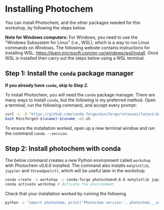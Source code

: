 # Installing Photochem

You can install Photochem, and the other packages needed for this workshop, by following the steps below.

**Note for Windows computers:** For Windows, you need to use the "Windows Subsystem for Linux" (i.e., WSL), which is a way to run Linux commands on Windows. The following website contains instructions for installing WSL: https://learn.microsoft.com/en-us/windows/wsl/install. Once WSL is installed then carry out the steps below using a WSL terminal.

## Step 1: Install the `conda` package manager

**If you already have `conda`, skip to Step 2.**

To install Photochem, you will need the `conda` package manager. There are many ways to install `conda`, but the following is my preferred method. Open a terminal, run the following command, and accept every prompt:

```sh
curl -L -O "https://github.com/conda-forge/miniforge/releases/latest/download/Miniforge3-$(uname)-$(uname -m).sh"
bash Miniforge3-$(uname)-$(uname -m).sh
```

To ensure the installation worked, open up a new terminal window and run the command `conda --version`.

## Step 2: Install photochem with conda

The below command creates a new Python environment called `workshop` with Photochem v0.6.0 installed. The command also installs `matplotlib`, `jupyter` and `threadpoolctl`, which will be useful later in the workshop.

```sh
conda create -n workshop -c conda-forge photochem=0.6.0 matplotlib jupyter threadpoolctl
conda activate workshop # Activate the environment
```

Check that your installation worked by running the following

```sh
python -c "import photochem; print('Photochem version:', photochem.__version__)"
```